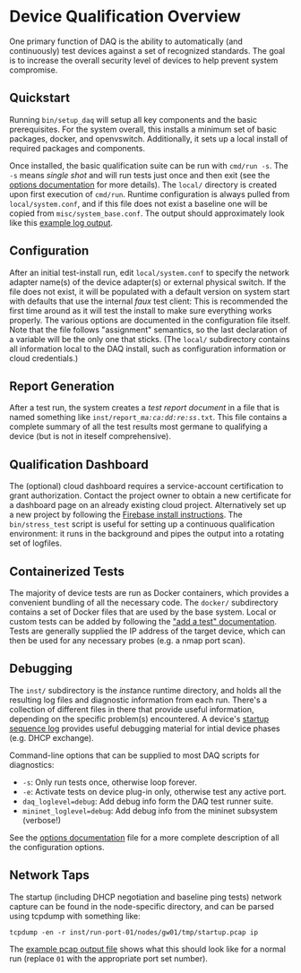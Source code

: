 # Device Qualification Overview

One primary function of DAQ is the ability to automatically (and continuously) test devices against
a set of recognized standards. The goal is to increase the overall security level of devices to
help prevent system compromise.

## Quickstart

Running `bin/setup_daq` will setup all key components and the basic prerequisites.
For the system overall, this installs a minimum set of basic packages, docker, and openvswitch.
Additionally, it sets up a local install of required packages and components.

Once installed, the basic qualification suite can be run with `cmd/run -s`. The `-s`
means <em>single shot</em> and will run tests just once and then exit (see the
[options documentation](options.md) for more details). The `local/` directory is 
created upon first execution of `cmd/run`. Runtime configuration
is always pulled from `local/system.conf`, and if this file does not exist a baseline
one will be copied from `misc/system_base.conf`.
The output should approximately look like this [example log output](run_log.md).

## Configuration

After an initial test-install run, edit `local/system.conf` to specify the network adapter
name(s) of the device adapter(s) or external physical switch.
If the file does not exist, it will be populated with a default version on system start with
defaults that use the internal _faux_ test client: This is recommended the first time around
as it will test the install to make sure everything works properly. The various options are
documented in the configuration file itself. Note that the file follows "assignment" semantics,
so the last declaration of a variable will be the only one that sticks. (The `local/`
subdirectory contains all information local to the DAQ install, such as configuration information
or cloud credentials.)

## Report Generation

After a test run, the system creates a <em>test report document</em> in a file that is named
something like <code>inst/report_<em>ma:ca:dd:re:ss</em>.txt</code>. This file contains a complete
summary of all the test results most germane to qualifying a device (but is not in iteself
comprehensive).

## Qualification Dashboard

The (optional) cloud dashboard requires a service-account certification to grant authorization.
Contact the project owner to obtain a new certificate for a dashboard page on an already
existing cloud project. Alternatively set up a new project by following the
[Firebase install instructions](firebase.md). The `bin/stress_test` script is useful for
setting up a continuous qualification environment: it runs in the background and pipes the output
into a rotating set of logfiles.

## Containerized Tests

The majority of device tests are run as Docker containers, which provides a convenient bundling of
all the necessary code. The `docker/` subdirectory contains a set of Docker files that are used
by the base system. Local or custom tests can be added by following the
["add a test" documentation](add_test.md). Tests are generally supplied the IP address of the
target device, which can then be used for any necessary probes (e.g. a nmap port scan).

## Debugging

The `inst/` subdirectory is the <em>inst</em>ance runtime directory, and holds all the resulting
log files and diagnostic information from each run. There's a collection of different files in
there that provide useful information, depending on the specific problem(s) encountered. A device's
[startup sequence log](startup_pcap.md) provides useful debugging material for intial device
phases (e.g. DHCP exchange).

Command-line options that can be supplied to most DAQ scripts for diagnostics:
* `-s`: Only run tests once, otherwise loop forever.
* `-e`: Activate tests on device plug-in only, otherwise test any active port.
* `daq_loglevel=debug`: Add debug info form the DAQ test runner suite.
* `mininet_loglevel=debug`: Add debug info from the mininet subsystem (verbose!)

See the [options documentation](options.md) file for a more complete
description of all the configuration options.

## Network Taps

The startup (including DHCP negotiation and baseline ping tests) network capture can be found
in the node-specific directory, and can be parsed using tcpdump with something like:

`tcpdump -en -r inst/run-port-01/nodes/gw01/tmp/startup.pcap ip`

The [example pcap output file](startup_pcap.md) shows what this should look like for a
normal run (replace `01` with the appropriate port set number).

